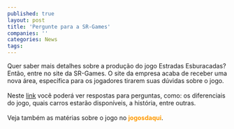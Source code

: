 ```yaml
---
published: true
layout: post
title: 'Pergunte para a SR-Games'
companies: ''
categories: News
tags: 
---
```

Quer saber mais detalhes sobre a produção do jogo Estradas Esburacadas? Então, entre no site da SR-Games. O site da empresa acaba de receber uma nova área, específica para os jogadores tirarem suas dúvidas sobre o jogo.<br /><br />Neste <a href="http://www.srgames.com.br/Pagina_Comentarios.htm" target="_blank">link</a>
 você poderá ver respostas para perguntas, como: os diferenciais do jogo, quais carros estarão disponíveis, a história, entre outras.<br /><br />Veja também as matérias
 sobre o jogo no <span style="color: rgb(255, 153, 0); font-weight: bold;">jogosdaqui</span>.
